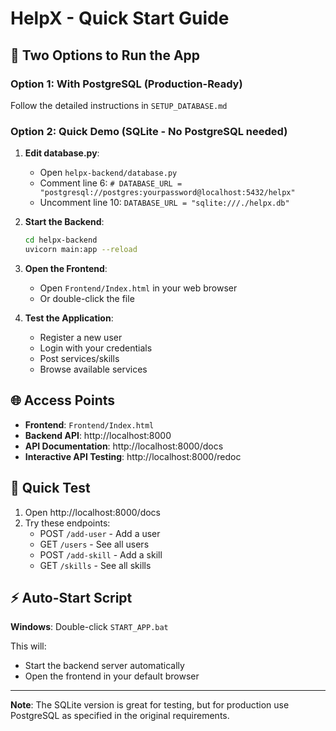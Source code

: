 # HelpX - Quick Start Guide

## 🎯 Two Options to Run the App

### Option 1: With PostgreSQL (Production-Ready)
Follow the detailed instructions in `SETUP_DATABASE.md`

### Option 2: Quick Demo (SQLite - No PostgreSQL needed)

1. **Edit database.py**:
   - Open `helpx-backend/database.py`
   - Comment line 6: `# DATABASE_URL = "postgresql://postgres:yourpassword@localhost:5432/helpx"`
   - Uncomment line 10: `DATABASE_URL = "sqlite:///./helpx.db"`

2. **Start the Backend**:
   ```bash
   cd helpx-backend
   uvicorn main:app --reload
   ```

3. **Open the Frontend**:
   - Open `Frontend/Index.html` in your web browser
   - Or double-click the file

4. **Test the Application**:
   - Register a new user
   - Login with your credentials
   - Post services/skills
   - Browse available services

## 🌐 Access Points

- **Frontend**: `Frontend/Index.html`
- **Backend API**: http://localhost:8000
- **API Documentation**: http://localhost:8000/docs
- **Interactive API Testing**: http://localhost:8000/redoc

## 📝 Quick Test

1. Open http://localhost:8000/docs
2. Try these endpoints:
   - POST `/add-user` - Add a user
   - GET `/users` - See all users
   - POST `/add-skill` - Add a skill
   - GET `/skills` - See all skills

## ⚡ Auto-Start Script

**Windows**: Double-click `START_APP.bat`

This will:
- Start the backend server automatically
- Open the frontend in your default browser

---

**Note**: The SQLite version is great for testing, but for production use PostgreSQL as specified in the original requirements.
